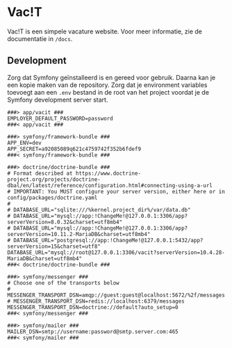 # Vac!T
Vac!T is een simpele vacature website. Voor meer informatie, zie de documentatie in `/docs`.

## Development
Zorg dat Symfony geïnstalleerd is en gereed voor gebruik. Daarna kan je een kopie maken van de repository. Zorg dat je environment variables toevoegt aan een `.env` bestand in de root van het project voordat je de Symfony development server start.

```
###> app/vacit ###
EMPLOYER_DEFAULT_PASSWORD=password
###< app/vacit ###

###> symfony/framework-bundle ###
APP_ENV=dev
APP_SECRET=a92085089q621c4759742f352b6fdef9
###< symfony/framework-bundle ###

###> doctrine/doctrine-bundle ###
# Format described at https://www.doctrine-project.org/projects/doctrine-dbal/en/latest/reference/configuration.html#connecting-using-a-url
# IMPORTANT: You MUST configure your server version, either here or in config/packages/doctrine.yaml
#
# DATABASE_URL="sqlite:///%kernel.project_dir%/var/data.db"
# DATABASE_URL="mysql://app:!ChangeMe!@127.0.0.1:3306/app?serverVersion=8.0.32&charset=utf8mb4"
# DATABASE_URL="mysql://app:!ChangeMe!@127.0.0.1:3306/app?serverVersion=10.11.2-MariaDB&charset=utf8mb4"
# DATABASE_URL="postgresql://app:!ChangeMe!@127.0.0.1:5432/app?serverVersion=15&charset=utf8"
DATABASE_URL="mysql://root@127.0.0.1:3306/vacit?serverVersion=10.4.28-MariaDB&charset=utf8mb4"
###< doctrine/doctrine-bundle ###

###> symfony/messenger ###
# Choose one of the transports below
# MESSENGER_TRANSPORT_DSN=amqp://guest:guest@localhost:5672/%2f/messages
# MESSENGER_TRANSPORT_DSN=redis://localhost:6379/messages
MESSENGER_TRANSPORT_DSN=doctrine://default?auto_setup=0
###< symfony/messenger ###

###> symfony/mailer ###
MAILER_DSN=smtp://username:password@smtp.server.com:465
###< symfony/mailer ###
```
